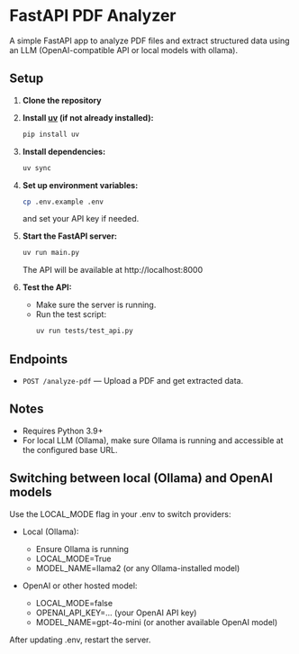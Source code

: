 # FastAPI PDF Analyzer

A simple FastAPI app to analyze PDF files and extract structured data using an LLM (OpenAI-compatible API or local models with ollama).

## Setup

1. **Clone the repository**

2. **Install [uv](https://github.com/astral-sh/uv) (if not already installed):**
   ```sh
   pip install uv
   ```

3. **Install dependencies:**
   ```sh
   uv sync
   ```

4. **Set up environment variables:**
   ```sh
   cp .env.example .env
   ```
   and set your API key if needed.

5. **Start the FastAPI server:**
   ```sh
   uv run main.py
   ```
   The API will be available at http://localhost:8000

6. **Test the API:**
   - Make sure the server is running.
   - Run the test script:
     ```sh
     uv run tests/test_api.py
     ```

## Endpoints

- `POST /analyze-pdf` — Upload a PDF and get extracted data.

## Notes
- Requires Python 3.9+
- For local LLM (Ollama), make sure Ollama is running and accessible at the configured base URL.

## Switching between local (Ollama) and OpenAI models

Use the LOCAL_MODE flag in your .env to switch providers:

- Local (Ollama):
   - Ensure Ollama is running
   - LOCAL_MODE=True
   - MODEL_NAME=llama2 (or any Ollama-installed model)

- OpenAI or other hosted model:
   - LOCAL_MODE=false
   - OPENAI_API_KEY=... (your OpenAI API key)
   - MODEL_NAME=gpt-4o-mini (or another available OpenAI model)

After updating .env, restart the server.
